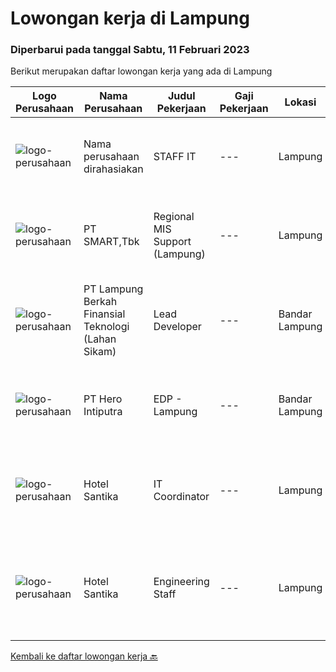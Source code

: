 
  # Lowongan kerja di Lampung

  ### Diperbarui pada tanggal Sabtu, 11 Februari 2023

  Berikut merupakan daftar lowongan kerja yang ada di Lampung

  |Logo Perusahaan | Nama Perusahaan | Judul Pekerjaan | Gaji Pekerjaan | Lokasi | Deskripsi | Tanggal diunggah | Pranala |
  | -------------- | --------------- | --------------- | --------- | --------- | -------------- | ------- | ----------- |
  |![logo-perusahaan](https://i.ibb.co/sqvTCh9/112815900-stock-vector-no-image-available-icon-flat-vector.webp)|Nama perusahaan dirahasiakan|STAFF IT|---|Lampung|Tanggung jawab : Membuat sistem database sesuai kebutuhan perusahaan . Menjadi pelaksana dan pemeilhara sistem informasi dan teknologi Kualifikasi :...|Jumat, 10 Februari 2023|https://www.jobstreet.co.id/id/job/staff-it-4219859?token=0~93666b41-0a66-4774-953a-cbc825340b27&sectionRank=1&jobId=jobstreet-id-job-4219859|
|![logo-perusahaan](https://image-service-cdn.seek.com.au/e0f2789e04f1707f717e820cb0fceb109a953b16/ee4dce1061f3f616224767ad58cb2fc751b8d2dc)|PT SMART,Tbk|Regional MIS Support (Lampung)|---|Lampung|Job Description:  Provides customer support services to internal and external customers. Applies working knowledge of day to day operating environment...|Kamis, 09 Februari 2023|https://www.jobstreet.co.id/id/job/regional-mis-support-lampung-4217423?token=0~93666b41-0a66-4774-953a-cbc825340b27&sectionRank=2&jobId=jobstreet-id-job-4217423|
|![logo-perusahaan](https://image-service-cdn.seek.com.au/2f6393084cee96ad38295a3fd8b9381ee0b8011b/ee4dce1061f3f616224767ad58cb2fc751b8d2dc)|PT Lampung Berkah Finansial Teknologi (Lahan Sikam)|Lead Developer|---|Bandar Lampung|General Qualification:1. Adaptive and open minded.2. Excellent Leadership &amp; communication.3. Interpersonal skills &amp; high empathy.4. Work with...|Rabu, 08 Februari 2023|https://www.jobstreet.co.id/id/job/lead-developer-4194421?token=0~93666b41-0a66-4774-953a-cbc825340b27&sectionRank=3&jobId=jobstreet-id-job-4194421|
|![logo-perusahaan](https://image-service-cdn.seek.com.au/10b76902aa2a4d10d3618c989a3a431d87539bdb/ee4dce1061f3f616224767ad58cb2fc751b8d2dc)|PT Hero Intiputra|EDP - Lampung|---|Bandar Lampung|Persyaratan:•      Pendidikan minimal SMA/SMK atau sederajat•      Jujur, ulet dan berdisiplin•      Cekatan serta dapat bekerja di bawah...|Jumat, 13 Januari 2023|https://www.jobstreet.co.id/id/job/edp-lampung-4182569?token=0~93666b41-0a66-4774-953a-cbc825340b27&sectionRank=4&jobId=jobstreet-id-job-4182569|
|![logo-perusahaan](https://image-service-cdn.seek.com.au/e85c0d29621d01631d2a9d67a4404c408ea508db/ee4dce1061f3f616224767ad58cb2fc751b8d2dc)|Hotel Santika|IT Coordinator|---|Lampung|Min Diploma or Bachelor Degree of Information TechnologyMin 2 years Experiences of IThave knowledge of Operating System, Hardware Computer, Networking...|Sabtu, 28 Januari 2023|https://www.jobstreet.co.id/id/job/it-coordinator-1034387472?token=0~93666b41-0a66-4774-953a-cbc825340b27&sectionRank=5&jobId=jobstreet-id-job-1034387472|
|![logo-perusahaan](https://image-service-cdn.seek.com.au/e85c0d29621d01631d2a9d67a4404c408ea508db/ee4dce1061f3f616224767ad58cb2fc751b8d2dc)|Hotel Santika|Engineering Staff|---|Lampung|Minimum Diploma or Bachelor of Computer NetworkMinimum 2 years experience in a similar positionFluent in EnglishGood communicationsDate Posted:...|Sabtu, 14 Januari 2023|https://www.jobstreet.co.id/id/job/engineering-staff-1034387250?token=0~93666b41-0a66-4774-953a-cbc825340b27&sectionRank=6&jobId=jobstreet-id-job-1034387250|


  [Kembali ke daftar lowongan kerja 🔙](../README.md#daftar-lowongan-kerja)
  